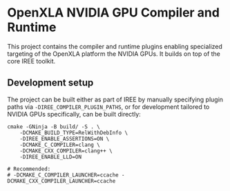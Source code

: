 # OpenXLA NVIDIA GPU Compiler and Runtime

This project contains the compiler and runtime plugins enabling specialized
targeting of the OpenXLA platform the NVIDIA GPUs. It builds on top of the
core IREE toolkit.

## Development setup

The project can be built either as part of IREE by manually specifying
plugin paths via `-DIREE_COMPILER_PLUGIN_PATHS`, or for development tailored
to NVIDIA GPUs specifically, can be built directly:

```
cmake -GNinja -B build/ -S . \
    -DCMAKE_BUILD_TYPE=RelWithDebInfo \
    -DIREE_ENABLE_ASSERTIONS=ON \
    -DCMAKE_C_COMPILER=clang \
    -DCMAKE_CXX_COMPILER=clang++ \
    -DIREE_ENABLE_LLD=ON

# Recommended:
# -DCMAKE_C_COMPILER_LAUNCHER=ccache -DCMAKE_CXX_COMPILER_LAUNCHER=ccache
```
